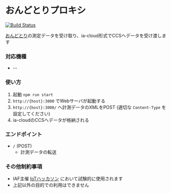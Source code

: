 おんどとりプロキシ
===

[![Build Status](https://travis-ci.org/ia-cloud/handson-ondotori.svg?branch=master)](https://travis-ci.org/ia-cloud/handson-ondotori)

[おんどとり](https://www.tandd.co.jp/product/)の測定データを受け取り、ia-cloud形式でCCSへデータを受け渡します

###

### 対応機種
+ --

### 使い方
1. 起動 `npm run start`
1. `http://{host}:3000` でWebサーバが起動する
1. `http://{host}:3000/` へ計測データのXMLをPOST (適切な `Content-Type` を設定してください)
1. ia-cloudのCCSへデータが格納される

### エンドポイント
+ `/` (POST)
  - 計測データの転送

### その他制約事項
+ IAF主催 [IoTハッカソン](https://www.atbridge-cnsltg.com/iot-hackathon) において試験的に使用されます
+ 上記以外の目的での利用はできません